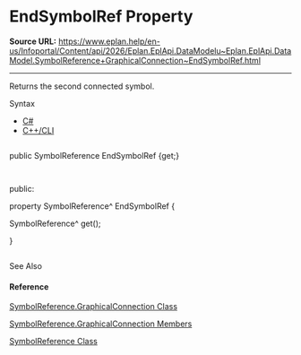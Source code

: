 # EndSymbolRef Property

**Source URL:** https://www.eplan.help/en-us/Infoportal/Content/api/2026/Eplan.EplApi.DataModelu~Eplan.EplApi.DataModel.SymbolReference+GraphicalConnection~EndSymbolRef.html

---

Returns the second connected symbol.

Syntax

- [C#](#i-syntax-CS)
- [C++/CLI](#i-syntax-CPP2005)

```
```
public SymbolReference EndSymbolRef {get;}
```
```

```
```
public:
property SymbolReference^ EndSymbolRef {
   SymbolReference^ get();
}
```
```



See Also

#### Reference

[SymbolReference.GraphicalConnection Class](Eplan.EplApi.DataModelu~Eplan.EplApi.DataModel.SymbolReference+GraphicalConnection.html)
  
[SymbolReference.GraphicalConnection Members](Eplan.EplApi.DataModelu~Eplan.EplApi.DataModel.SymbolReference+GraphicalConnection_members.html)
  
[SymbolReference Class](Eplan.EplApi.DataModelu~Eplan.EplApi.DataModel.SymbolReference.html)